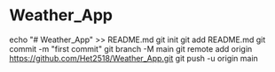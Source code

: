 # Weather_App
echo "# Weather_App" >> README.md
git init
git add README.md
git commit -m "first commit"
git branch -M main
git remote add origin https://github.com/Het2518/Weather_App.git
git push -u origin main


